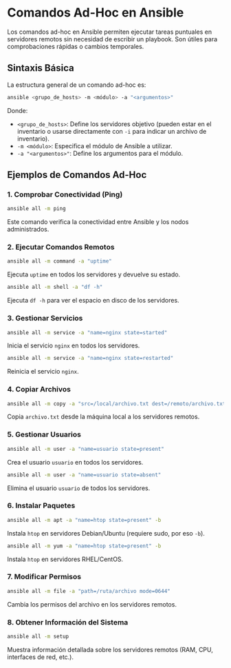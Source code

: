 # Comandos Ad-Hoc en Ansible

Los comandos ad-hoc en Ansible permiten ejecutar tareas puntuales en servidores remotos sin necesidad de escribir un playbook. Son útiles para comprobaciones rápidas o cambios temporales.

## Sintaxis Básica

La estructura general de un comando ad-hoc es:
```bash
ansible <grupo_de_hosts> -m <módulo> -a "<argumentos>"
```
Donde:
- `<grupo_de_hosts>`: Define los servidores objetivo (pueden estar en el inventario o usarse directamente con `-i` para indicar un archivo de inventario).
- `-m <módulo>`: Especifica el módulo de Ansible a utilizar.
- `-a "<argumentos>"`: Define los argumentos para el módulo.

## Ejemplos de Comandos Ad-Hoc

### 1. Comprobar Conectividad (Ping)
```bash
ansible all -m ping
```
Este comando verifica la conectividad entre Ansible y los nodos administrados.

### 2. Ejecutar Comandos Remotos
```bash
ansible all -m command -a "uptime"
```
Ejecuta `uptime` en todos los servidores y devuelve su estado.

```bash
ansible all -m shell -a "df -h"
```
Ejecuta `df -h` para ver el espacio en disco de los servidores.

### 3. Gestionar Servicios
```bash
ansible all -m service -a "name=nginx state=started"
```
Inicia el servicio `nginx` en todos los servidores.

```bash
ansible all -m service -a "name=nginx state=restarted"
```
Reinicia el servicio `nginx`.

### 4. Copiar Archivos
```bash
ansible all -m copy -a "src=/local/archivo.txt dest=/remoto/archivo.txt mode=0644"
```
Copia `archivo.txt` desde la máquina local a los servidores remotos.

### 5. Gestionar Usuarios
```bash
ansible all -m user -a "name=usuario state=present"
```
Crea el usuario `usuario` en todos los servidores.

```bash
ansible all -m user -a "name=usuario state=absent"
```
Elimina el usuario `usuario` de todos los servidores.

### 6. Instalar Paquetes
```bash
ansible all -m apt -a "name=htop state=present" -b
```
Instala `htop` en servidores Debian/Ubuntu (requiere sudo, por eso `-b`).

```bash
ansible all -m yum -a "name=htop state=present" -b
```
Instala `htop` en servidores RHEL/CentOS.

### 7. Modificar Permisos
```bash
ansible all -m file -a "path=/ruta/archivo mode=0644"
```
Cambia los permisos del archivo en los servidores remotos.

### 8. Obtener Información del Sistema
```bash
ansible all -m setup
```
Muestra información detallada sobre los servidores remotos (RAM, CPU, interfaces de red, etc.).

